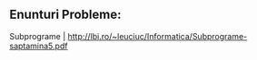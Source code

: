 Enunturi Probleme:
------------------
  Subprograme     | http://lbi.ro/~leuciuc/Informatica/Subprograme-saptamina5.pdf
